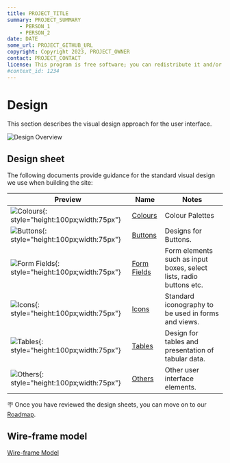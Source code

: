 ```yaml
---
title: PROJECT_TITLE
summary: PROJECT_SUMMARY
    - PERSON_1
    - PERSON_2
date: DATE
some_url: PROJECT_GITHUB_URL
copyright: Copyright 2023, PROJECT_OWNER
contact: PROJECT_CONTACT
license: This program is free software; you can redistribute it and/or modify it under the terms of the GNU Affero General Public License as published by the Free Software Foundation; either version 3 of the License, or (at your option) any later version.
#context_id: 1234
---
```


# Design
<!-- Replace all of the titles with relevant titles -->

This section describes the visual design approach for the user interface.

![Design Overview]()

## Design sheet

The following documents provide guidance for the standard visual design we use when building the site:
<!-- Add the relevant images into the adjacent img folder using the naming convention -->
<!-- In the name column, add a link to a pdf of the relevant design sheet. e.g. img/design-colours.pdf  -->

| Preview | Name | Notes |
|------------|---------|----------------|
|![Colours](){: style="height:100px;width:75px"} | [Colours]() | Colour Palettes |
|![Buttons](){: style="height:100px;width:75px"} | [Buttons]() | Designs for Buttons. |
|![Form Fields](){: style="height:100px;width:75px"} | [Form Fields]() | Form elements such as input boxes, select lists, radio buttons etc. |
|![Icons](){: style="height:100px;width:75px"} | [Icons]() | Standard iconography to be used in forms and views.  |
|![Tables](){: style="height:100px;width:75px"} | [Tables]() | Design for tables and presentation of tabular data.  |
|![Others](){: style="height:100px;width:75px"} | [Others]() | Other user interface elements. |

🪧 Once you have reviewed the design sheets, you can move on to our [Roadmap](roadmap.md).

## Wire-frame model
<!-- Link to wire-frame or screenshots of wire-frame -->

[Wire-frame Model]()
